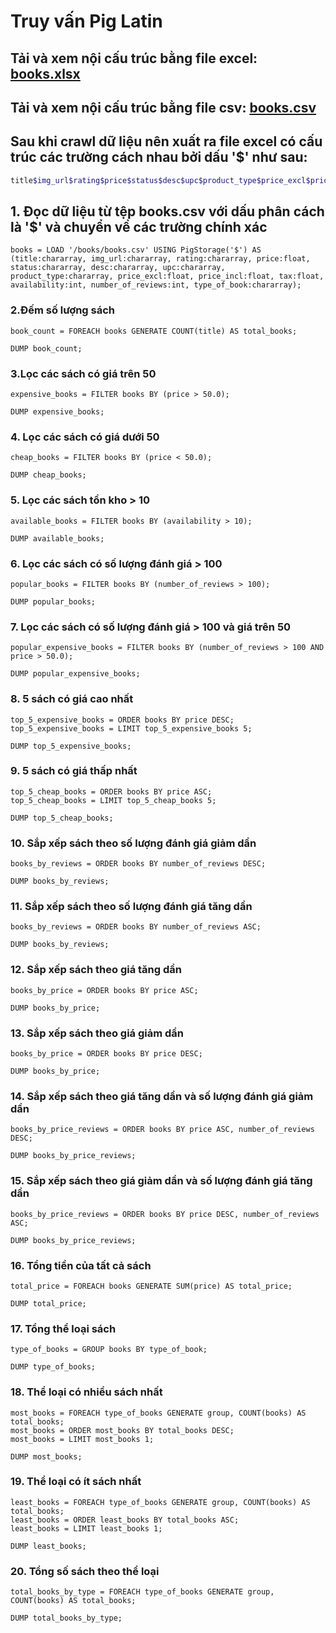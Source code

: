 # Truy vấn Pig Latin

## Tải và xem nội cấu trúc bằng file excel: [books.xlsx](data/books.xlsx)
## Tải và xem nội cấu trúc bằng file csv: [books.csv](data/books.csv)



## Sau khi crawl dữ liệu nên xuất ra file excel có cấu trúc các trường cách nhau bởi dấu '$' như sau:

```bash
title$img_url$rating$price$status$desc$upc$product_type$price_excl$price_incl$tax$availability$number_of_reviews$type_of_book
```

## 1. Đọc dữ liệu từ tệp books.csv với dấu phân cách là '$' và chuyển về các trường chính xác

```
books = LOAD '/books/books.csv' USING PigStorage('$') AS (title:chararray, img_url:chararray, rating:chararray, price:float, status:chararray, desc:chararray, upc:chararray, product_type:chararray, price_excl:float, price_incl:float, tax:float, availability:int, number_of_reviews:int, type_of_book:chararray);
```

### 2.Đếm số lượng sách

```
book_count = FOREACH books GENERATE COUNT(title) AS total_books;
```

```
DUMP book_count;
```

### 3.Lọc các sách có giá trên 50

```
expensive_books = FILTER books BY (price > 50.0);
```

```
DUMP expensive_books;
```

### 4. Lọc các sách có giá dưới 50

```
cheap_books = FILTER books BY (price < 50.0);
```

```
DUMP cheap_books;
```

### 5. Lọc các sách tồn kho > 10

```
available_books = FILTER books BY (availability > 10);
```

```
DUMP available_books;
```

### 6. Lọc các sách có số lượng đánh giá > 100

```
popular_books = FILTER books BY (number_of_reviews > 100);
```

```
DUMP popular_books;
```

### 7. Lọc các sách có số lượng đánh giá > 100 và giá trên 50

```
popular_expensive_books = FILTER books BY (number_of_reviews > 100 AND price > 50.0);
```

```
DUMP popular_expensive_books;
```

### 8. 5 sách có giá cao nhất

```
top_5_expensive_books = ORDER books BY price DESC;
top_5_expensive_books = LIMIT top_5_expensive_books 5;
```

```
DUMP top_5_expensive_books;
```

### 9. 5 sách có giá thấp nhất

```
top_5_cheap_books = ORDER books BY price ASC;
top_5_cheap_books = LIMIT top_5_cheap_books 5;
```

```
DUMP top_5_cheap_books;
```

### 10. Sắp xếp sách theo số lượng đánh giá giảm dần

```
books_by_reviews = ORDER books BY number_of_reviews DESC;
```

```
DUMP books_by_reviews;
```

### 11. Sắp xếp sách theo số lượng đánh giá tăng dần

```
books_by_reviews = ORDER books BY number_of_reviews ASC;
```

```
DUMP books_by_reviews;
```

### 12. Sắp xếp sách theo giá tăng dần

```
books_by_price = ORDER books BY price ASC;
```

```
DUMP books_by_price;
```

### 13. Sắp xếp sách theo giá giảm dần

```
books_by_price = ORDER books BY price DESC;
```

```
DUMP books_by_price;
```

### 14. Sắp xếp sách theo giá tăng dần và số lượng đánh giá giảm dần

```
books_by_price_reviews = ORDER books BY price ASC, number_of_reviews DESC;
```

```
DUMP books_by_price_reviews;
```

### 15. Sắp xếp sách theo giá giảm dần và số lượng đánh giá tăng dần

```
books_by_price_reviews = ORDER books BY price DESC, number_of_reviews ASC;
```

```
DUMP books_by_price_reviews;
```

### 16. Tổng tiền của tất cả sách

```
total_price = FOREACH books GENERATE SUM(price) AS total_price;
```

```
DUMP total_price;
```

### 17. Tổng thể loại sách

```
type_of_books = GROUP books BY type_of_book;
```

```
DUMP type_of_books;
```

### 18. Thể loại có nhiều sách nhất

```
most_books = FOREACH type_of_books GENERATE group, COUNT(books) AS total_books;
most_books = ORDER most_books BY total_books DESC;
most_books = LIMIT most_books 1;
```

```
DUMP most_books;
```

### 19. Thể loại có ít sách nhất

```
least_books = FOREACH type_of_books GENERATE group, COUNT(books) AS total_books;
least_books = ORDER least_books BY total_books ASC;
least_books = LIMIT least_books 1;
```

```
DUMP least_books;
```

### 20. Tổng số sách theo thể loại

```
total_books_by_type = FOREACH type_of_books GENERATE group, COUNT(books) AS total_books;
```

```
DUMP total_books_by_type;
```
